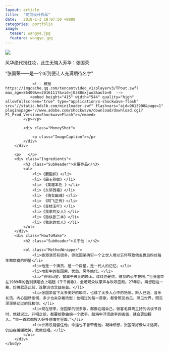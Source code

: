 ```yaml
---
layout: article
title:  "网页设计作品"
date:   2018-1-3 18:07:50 +0800
categories: portfolio
image:
  teaser: wangye.jpg
  feature: wangye.jpg
---
```


<!doctype html>
<!-- 根据 http://www.abc-cooking.com.cn/solution_view.aspx?TypeId=159&Id=388&FId=t25:159:25  -->
<html class="no-js" lang="zh-CN">
	<head>
		<meta charset="utf-8">
		<title>国民男神张国荣专场</title>
		<meta name="description" content="风华绝代扮红妆，此生无悔入芳华：张国荣">
		<meta name="viewport" content="width=device-width">
		<link rel="stylesheet" href="css/styles.css">
	</head>
	<body>
		<div class="Header">
			<a href="/" class="LogoWrapper"><img src="https://pic2.zhimg.com/50/2aeb332442eeb6b1e2ad8a5651415a57_hd.jpg" /></a>
			<p class="Strap">风华绝代扮红妆，此生无悔入芳华：张国荣</p>
		</div>
		<div class="IntroWrapper">
		    <p class="IntroText">“张国荣——是一个听到便让人充满期待名字”
			
				<!-- 根据 https://imgcache.qq.com/tencentvideo_v1/playerv3/TPout.swf?max_age=86400&v=20161117&vid=j0388mxjwo3&auto=0  -->
               <embed height="415" width="544" quality="high" allowfullscreen="true" type="application/x-shockwave-flash" src="//static.hdslb.com/miniloader.swf" flashvars="aid=9613908&page=1" pluginspage="//www.adobe.com/shockwave/download/download.cgi?P1_Prod_Version=ShockwaveFlash"></embed>
			</p></p>

			<div class="MoneyShot">
				
				<p class="ImageCaption"></p>
			</div>
		</div>

		<p>   </p>
		<div class="Ingredients">
			<h3 class="SubHeader">主要作品</h3>
			<ul>
			    <li>《胭脂扣》</li>
 				<li>《霸王别姬》</li>
 				<li> 《英雄本色 》</li>
 				<li>《东邪西毒》</li>
 				<li> 《倩女幽魂》</li>
 				<li> 《阿飞正传》</li>
 				<li>《金枝玉叶》</li>
 				<li>《我家的女人》</li>
 				<li>《游侠张三丰》</li>
 				<li>《我家的女人》</li>
			</ul>
		</div>
		<div class="HowToMake">
		    <h2 class="SubHeader">关于他：</h2>
		
			<ol class="MethodWrapper">
			    <li>香港演员有很多，但张国荣确实一个让世人难以忘怀导致他去世后粉丝每年都祭奠的明星</li>
 				<li>他是一个演员，是一个巨星，是一代人的记忆。</li>
 				<li>电影中的张国荣，忧愁、风华绝代。</li>
 				<li>“徐徐回望，曾属于彼此的晚上。红红仍是你，赠我的心中艳阳。”当张国荣在1989年的告别演唱会上唱起《千千阙歌》，全场观众以掌声与欢呼应和。27年后，再想起这一幕，仿佛就是此刻，连歌词也念兹在兹。</li>
 				<li>张国荣留下太多美好的瞬间，也成了太多人心中的艳阳。斯人已逝，音乐长流。内心固然怅惘，多少也夹杂着欣慰：他唱过的每一首歌，都曾照见自己，照见世界，照见深深感动过的我和你。</li>
 				<li>现在想来，张国荣的很多歌，都像在唱自己。做客毛舜筠主持的访谈节目时，他就说过，开唱之前，都要给歌曲编一个故事。脑海中浮现故事的画面，就会更加投入。“每一首歌都投入好多感情在里面。”</li>
 				<li>世界没能留住他，命运也不曾带走他。凝神细想，张国荣好像从未远离，仍旧在缓缓微笑，款款低唱。</li>
			</ol>
		</div>
	</body>
</html>